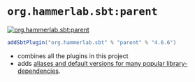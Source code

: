 # `org.hammerlab.sbt:parent`

[![org.hammerlab.sbt:parent](https://img.shields.io/badge/org.hammerlab.sbt:parent-4.6.6-green.svg)](http://search.maven.org/#search%7Cga%7C1%7Cg%3A%22org.hammerlab.sbt%22%20a%3A%22parent%22)

```scala
addSbtPlugin("org.hammerlab.sbt" % "parent" % "4.6.6")
```

- combines all the plugins in this project
- adds [aliases and default versions for many popular library-dependencies](src/main/scala/org/hammerlab/sbt/plugin/Parent.scala).
